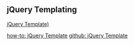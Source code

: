 ## jQuery Templating
[jQuery Template)](https://raw.githubusercontent.com/codepb/jquery-template/master/dist/jquery.loadTemplate.min.js)

[how-to: jQuery Template](https://plugins.jquery.com/loadTemplate/)
[github: jQuery Template](https://github.com/codepb/jquery-template)
